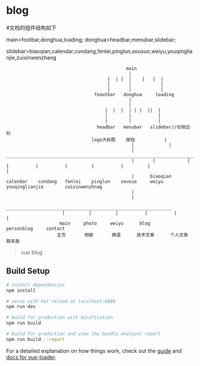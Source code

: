 # blog

#文档的组件结构如下

main>footbar,donghua,loading;
donghua>headbar,menubar,slidebar;

slidebar>biaoqian,calendar,cundang,fenlei,pinglun,sousuo,weiyu,youqinglianjie,zuixinwenzhang

                                                 main
                                                  |
                                          |  | |  |    |   |  |
                                          |       |           |
                                          |       |           |
                                     foootbar   donghua     loading
                                                  |
                                                  |
                                         |  |  |  | | |  ||  |                                           
                                         |        |          |
                                         |        |          |
                                      headbar   menubar   slidebar//右侧边栏
                                    logo大标题    按钮           |
                                                   |             |
                                                   |        __________________________________________________________________________________________________
                                                   |       |            |          |          |          |         |          |         |                     |
                                                   |      biaoqian      calendar    cundang   fenlei    pinglun    sousuo     weiyu      youqinglianjie        zuixinwenzhnag
                                                   |
                                                   |
                         ______________________________________________________________
                         |         |         |          |          |             |
                        main     photo     weiyu      blog       personblog     contact
                       主页       相册       微语      技术文章      个人文章        联系我
> vue blog

## Build Setup

``` bash
# install dependencies
npm install

# serve with hot reload at localhost:8080
npm run dev

# build for production with minification
npm run build

# build for production and view the bundle analyzer report
npm run build --report
```

For a detailed explanation on how things work, check out the [guide](http://vuejs-templates.github.io/webpack/) and [docs for vue-loader](http://vuejs.github.io/vue-loader).
